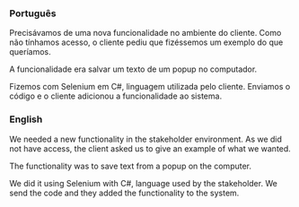 ### Português
Precisávamos de uma nova funcionalidade no ambiente do cliente. Como não tínhamos acesso, o cliente pediu que fizéssemos um exemplo do que queríamos. 

A funcionalidade era salvar um texto de um popup no computador.

Fizemos com Selenium em C#, linguagem utilizada pelo cliente. Enviamos o código e o cliente adicionou a funcionalidade ao sistema.

### English
We needed a new functionality in the stakeholder environment. As we did not have access, the client asked us to give an example of what we wanted.

The functionality was to save text from a popup on the computer.

We did it using Selenium with C#, language used by the stakeholder. We send the code and they added the functionality to the system.
